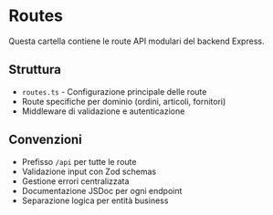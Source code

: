 # Routes

Questa cartella contiene le route API modulari del backend Express.

## Struttura

- `routes.ts` - Configurazione principale delle route
- Route specifiche per dominio (ordini, articoli, fornitori)
- Middleware di validazione e autenticazione

## Convenzioni

- Prefisso `/api` per tutte le route
- Validazione input con Zod schemas
- Gestione errori centralizzata
- Documentazione JSDoc per ogni endpoint
- Separazione logica per entità business
